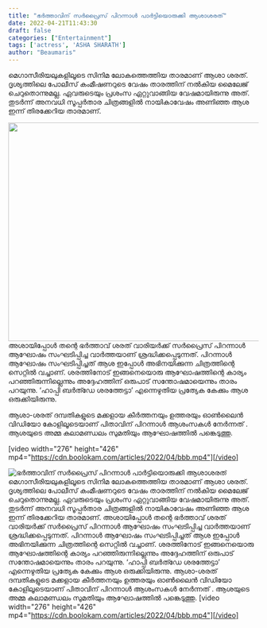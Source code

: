 ```yaml
---
title: "ഭർത്താവിന് സർപ്രൈസ് പിറന്നാൾ പാർട്ടിയൊരുക്കി ആശാശരത്"
date: 2022-04-21T11:43:30
draft: false
categories: ["Entertainment"]
tags: ['actress', 'ASHA SHARATH']
author: "Beaumaris"
---
```


മെഗാസീരിയലുകളിലൂടെ സിനിമ ലോകത്തെത്തിയ താരമാണ് ആശാ ശരത്. ദൃശ്യത്തിലെ പോലീസ് കംമീഷണറുടെ വേഷം താരത്തിന് നൽകിയ മൈലേജ് ചെറുതൊന്നുമല്ല. ഏവരുടെയും പ്രശംസ ഏറ്റുവാങ്ങിയ വേഷമായിരുന്നു അത്. തുടർന്ന് അനവധി സൂപ്പർതാര ചിത്രങ്ങളിൽ നായികാവേഷം അണിഞ്ഞ ആശ ഇന്ന് തിരക്കേറിയ താരമാണ്.

<img class="size-full wp-image-330646 aligncenter" src="https://cdn.boolokam.com/articles/2022/04/uukukukuu.jpg" alt="" width="845" height="440" />അശായിപ്പോൾ തന്റെ ഭർത്താവ് ശരത് വാരിയർക്ക് സർപ്രൈസ് പിറന്നാൾ ആഘോഷം സംഘടിപ്പിച്ച വാർത്തയാണ് ശ്രദ്ധിക്കപ്പെടുന്നത്. പിറന്നാൾ ആഘോഷം സംഘടിപ്പിച്ചത് ആശ ഇപ്പോൾ അഭിനയിക്കുന്ന ചിത്രത്തിന്റെ സെറ്റിൽ വച്ചാണ്. ശരത്തിനോട് ഇങ്ങനെയൊരു ആഘോഷത്തിന്റെ കാര്യം പറ​ഞ്ഞിരുന്നില്ലെന്നും അദ്ദേഹത്തിന് ഒരുപാട് സന്തോഷമായെന്നും താരം പറയുന്നു. ‘ഹാപ്പി ബർത്ഡേ ശരത്തേട്ടാ’ എന്നെഴുതിയ പ്രത്യേക കേക്കും ആശ ഒരുക്കിയിരുന്നു.

ആശാ-ശരത് ദമ്പതികളുടെ മക്കളായ കീർത്തനയും ഉത്തരയും ഓൺലൈൻ വിഡിയോ കോളിലൂടെയാണ് പിതാവിന് പിറന്നാൾ ആശംസകൾ നേർന്നത് . ആശയുടെ അമ്മ കലാമണ്ഡലം സുമതിയും ആഘോഷത്തിൽ പങ്കെടുത്തു.

[video width="276" height="426" mp4="https://cdn.boolokam.com/articles/2022/04/bbb.mp4"][/video]


![ഭർത്താവിന് സർപ്രൈസ് പിറന്നാൾ പാർട്ടിയൊരുക്കി ആശാശരത്](https://cdn.boolokam.com/articles/2022/04/uukukukuu.jpg)മെഗാസീരിയലുകളിലൂടെ സിനിമ ലോകത്തെത്തിയ താരമാണ് ആശാ ശരത്. ദൃശ്യത്തിലെ പോലീസ് കംമീഷണറുടെ വേഷം താരത്തിന് നൽകിയ മൈലേജ് ചെറുതൊന്നുമല്ല. ഏവരുടെയും പ്രശംസ ഏറ്റുവാങ്ങിയ വേഷമായിരുന്നു അത്. തുടർന്ന് അനവധി സൂപ്പർതാര ചിത്രങ്ങളിൽ നായികാവേഷം അണിഞ്ഞ ആശ ഇന്ന് തിരക്കേറിയ താരമാണ്. അശായിപ്പോൾ തന്റെ ഭർത്താവ് ശരത് വാരിയർക്ക് സർപ്രൈസ് പിറന്നാൾ ആഘോഷം സംഘടിപ്പിച്ച വാർത്തയാണ് ശ്രദ്ധിക്കപ്പെടുന്നത്. പിറന്നാൾ ആഘോഷം സംഘടിപ്പിച്ചത് ആശ ഇപ്പോൾ അഭിനയിക്കുന്ന ചിത്രത്തിന്റെ സെറ്റിൽ വച്ചാണ്. ശരത്തിനോട് ഇങ്ങനെയൊരു ആഘോഷത്തിന്റെ കാര്യം പറ​ഞ്ഞിരുന്നില്ലെന്നും അദ്ദേഹത്തിന് ഒരുപാട് സന്തോഷമായെന്നും താരം പറയുന്നു. ‘ഹാപ്പി ബർത്ഡേ ശരത്തേട്ടാ’ എന്നെഴുതിയ പ്രത്യേക കേക്കും ആശ ഒരുക്കിയിരുന്നു. ആശാ-ശരത് ദമ്പതികളുടെ മക്കളായ കീർത്തനയും ഉത്തരയും ഓൺലൈൻ വിഡിയോ കോളിലൂടെയാണ് പിതാവിന് പിറന്നാൾ ആശംസകൾ നേർന്നത് . ആശയുടെ അമ്മ കലാമണ്ഡലം സുമതിയും ആഘോഷത്തിൽ പങ്കെടുത്തു. [video width="276" height="426" mp4="https://cdn.boolokam.com/articles/2022/04/bbb.mp4"][/video]
